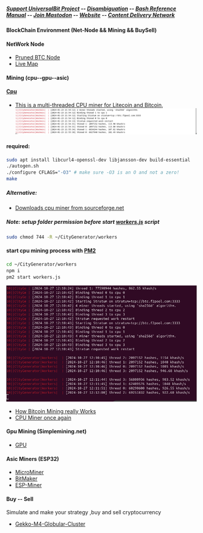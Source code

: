 ##### [Support UniversalBit Project](https://github.com/universalbit-dev/universalbit-dev/tree/main/support) -- [Disambiguation](https://en.wikipedia.org/wiki/Wikipedia:Disambiguation) -- [Bash Reference Manual](https://www.gnu.org/software/bash/manual/html_node/index.html) -- [Join Mastodon](https://mastodon.social/invite/wTHp2hSD) -- [Website](https://www.universalbit.it/) -- [Content Delivery Network](https://universalbitcdn.it/)

#### BlockChain Environment (Net-Node && Mining && BuySell)

#### NetWork Node
* [Pruned BTC Node](https://github.com/universalbit-dev/universalbit-dev/tree/main/blockchain/bitcoin)
* [Live Map](https://bitnodes.io/nodes/live-map/)

#### Mining (cpu--gpu--asic)

#### [Cpu](https://bitcoinwiki.org/wiki/cpu-mining)
* [This is a multi-threaded CPU miner for Litecoin and Bitcoin](https://github.com/universalbit-dev/CityGenerator/tree/master/workers),
![CityGenerator](https://github.com/universalbit-dev/CityGenerator/blob/master/workers/citygenerator-workers-btc.png "citygenerator")

#### required:
```bash
sudo apt install libcurl4-openssl-dev libjansson-dev build-essential
./autogen.sh
./configure CFLAGS="-O3" # make sure -O3 is an O and not a zero!
make
```
##### Alternative:
* [Downloads cpu miner from sourceforge.net](https://sourceforge.net/projects/cpuminer/files/)

##### Note: setup folder permission before start [workers.js](https://github.com/universalbit-dev/CityGenerator/blob/master/workers/workers.js) script
```bash
sudo chmod 744 -R ~/CityGenerator/workers
```

#### start cpu mining process with [PM2](https://pm2.keymetrics.io/docs/usage/quick-start/)
```bash
cd ~/CityGenerator/workers
npm i 
pm2 start workers.js
```
![CityGenerator](https://github.com/universalbit-dev/CityGenerator/blob/master/assets/images/CityGenerator_Workers.png "citygenerator")

* [How Bitcoin Mining really Works](https://www.freecodecamp.org/news/how-bitcoin-mining-really-works-38563ec38c87/)
* [CPU Miner once again](https://github.com/universalbit-dev/CityGenerator/blob/master/workers/workers.md)

#### Gpu Mining (Simplemining.net)
* [GPU](https://github.com/universalbit-dev/universalbit-dev/tree/main/blockchain)
    
#### Asic Miners (ESP32)
* [MicroMiner](https://github.com/universalbit-dev/esptool/blob/master/README.md)
* [BitMaker](https://github.com/BitMaker-hub/NerdMiner_v2)
* [ESP-Miner](https://github.com/skot/ESP-Miner)
  
#### Buy -- Sell
Simulate and make your strategy ,buy and sell cryptocurrency
* [Gekko-M4-Globular-Cluster](https://github.com/universalbit-dev/gekko-m4/blob/master/README.md)


